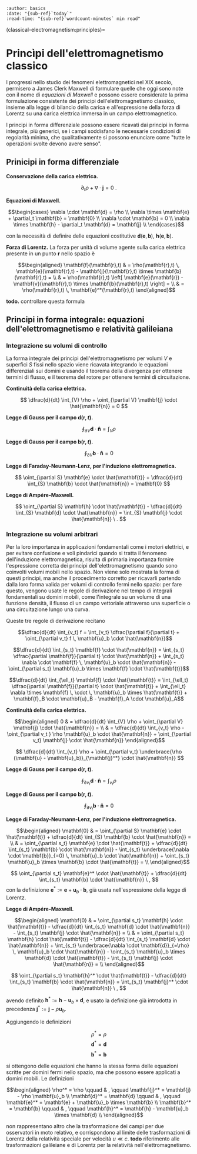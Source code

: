 ```{article-info}
:author: basics
:date: "{sub-ref}`today`"
:read-time: "{sub-ref}`wordcount-minutes` min read"
```

(classical-electromagnetism:principles)=
# Princìpi dell'elettromagnetismo classico

I progressi nello studio dei fenomeni elettromagnetici nel XIX secolo, permisero a James Clerk Maxwell di formulare quelle che oggi sono note con il nome di *equazioni di Maxwell* e possono essere considerate la prima formulazione consistente dei principi dell'elettromagnetismo classico, insieme alla legge di bilancio della carica e all'espressione della forza di Lorentz su una carica elettrica immersa in un campo elettromagnetico.

I principi in forma differenziale possono essere ricavati dai principi in forma integrale, più generici, se i campi soddisfano le necessarie condizioni di regolarità minima, che qualitativamente si possono enunciare come "tutte le operazioni svolte devono avere senso".

## Prinicipi in forma differenziale
**Conservazione della carica elettrica.**

$$\partial_t \rho + \nabla \cdot \mathbf{j} = 0 \ .$$

**Equazioni di Maxwell.**

$$\begin{cases}
 \nabla \cdot \mathbf{d} = \rho \\
 \nabla \times \mathbf{e} + \partial_t \mathbf{b} = \mathbf{0} \\ 
 \nabla \cdot \mathbf{b} = 0 \\
 \nabla \times \mathbf{h} - \partial_t \mathbf{d} = \mathbf{j} \\
\end{cases}$$

con la necessità di definire delle equazioni costitutive $\mathbf{d}(\mathbf{e}, \mathbf{b})$, $\mathbf{h}(\mathbf{e}, \mathbf{b})$.

**Forza di Lorentz.** La forza per unità di volume agente sulla carica elettrica presente in un punto $\mathbf{r}$ nello spazio è

$$\begin{aligned}
  \mathbf{f}(\mathbf{r},t) & = \rho(\mathbf{r},t) \, \mathbf{e}(\mathbf{r},t) - \mathbf{j}(\mathbf{r},t) \times \mathbf{b}(\mathbf{r},t) = \\
                           & = \rho(\mathbf{r},t) \left[ \mathbf{e}(\mathbf{r}) - \mathbf{v}(\mathbf{r},t) \times \mathbf{b}(\mathbf{r},t) \right] =  \\
                           & = \rho(\mathbf{r},t) \, \mathbf{e}^*(\mathbf{r},t) 
\end{aligned}$$

**todo.** controllare questa formula


## Principi in forma integrale: equazioni dell'elettromagnetismo e relatività galileiana

### Integrazione su volumi di controllo

La forma integrale dei principi dell'elettromagnetismo per volumi $V$ e superfici $S$ fissi nello spazio viene ricavata integrando le equazioni differenziali sui domini e usando il teorema della divergenza per ottenere termini di flusso, e il teorema del rotore per ottenere termini di circuitazione.

**Continuità della carica elettrica.**

$$
    \dfrac{d}{dt} \int_{V} \rho + \oint_{\partial V} \mathbf{j} \cdot \hat{\mathbf{n}} = 0
$$

**Legge di Gauss per il campo $\mathbf{d}(\mathbf{r},t)$.**

$$
    \oint_{\partial V} \mathbf{d} \cdot \mathbf{\hat{n}} = \int_{V} \rho
$$

**Legge di Gauss per il campo $\mathbf{b}(\mathbf{r},t)$.**

$$
    \oint_{\partial V} \mathbf{b} \cdot \mathbf{\hat{n}} = 0
$$

**Legge di Faraday-Neumann-Lenz, per l'induzione elettromagnetica.**

$$
    \oint_{\partial S} \mathbf{e} \cdot \hat{\mathbf{t}} + \dfrac{d}{dt} \int_{S} \mathbf{b} \cdot \hat{\mathbf{n}} = \mathbf{0}
$$

**Legge di Ampére-Maxwell.**

$$
    \oint_{\partial S} \mathbf{h} \cdot \hat{\mathbf{t}} - \dfrac{d}{dt} \int_{S} \mathbf{d} \cdot \hat{\mathbf{n}} = \int_{S} \mathbf{j} \cdot \hat{\mathbf{n}} \ .
$$


### Integrazione su volumi arbitrari

Per la loro importanza in applicazioni fondamentali come i motori elettrici, e per evitare confusione e voli pindarici quando si tratta il fenomeno dell'induzione elettromagnetica, risulta di primaria importanza fornire l'espressione corretta dei principi dell'elettromagnetismo quando sono coinvolti volumi mobili nello spazio. Non viene solo mostrata la forma di questi principi, ma anche il procedimento corretto per ricavarli partendo dalla loro forma valida per volumi di controllo fermi nello spazio: per fare questo, vengono usate le regole di derivazione nel tempo di integrali fondamentali su domini mobili, come l'integrale su un volume di una funzione densità, il flusso di un campo vettoriale attraverso una superficie o una circuitazione lungo una curva.

Queste tre regole di derivazione recitano

$$\dfrac{d}{dt} \int_{v_t} f = \int_{v_t} \dfrac{\partial f}{\partial t} + \oint_{\partial v_t} f \, \mathbf{u}_b \cdot \hat{\mathbf{n}}$$

$$\dfrac{d}{dt} \int_{s_t} \mathbf{f} \cdot \hat{\mathbf{n}} = \int_{s_t} \dfrac{\partial \mathbf{f}}{\partial t} \cdot \hat{\mathbf{n}} + \int_{s_t} \nabla \cdot \mathbf{f} \, \mathbf{u}_b \cdot \hat{\mathbf{n}} - \oint_{\partial s_t} \mathbf{u}_b \times \mathbf{f} \cdot \hat{\mathbf{t}}$$

$$\dfrac{d}{dt} \int_{\ell_t} \mathbf{f} \cdot \hat{\mathbf{t}} = \int_{\ell_t} \dfrac{\partial \mathbf{f}}{\partial t} \cdot \hat{\mathbf{t}} + \int_{\ell_t} \nabla \times \mathbf{f} \, \cdot \, \mathbf{u}_b \times \hat{\mathbf{t}} + \mathbf{f}_B \cdot \mathbf{u}_B - \mathbf{f}_A \cdot \mathbf{u}_A$$

**Continuità della carica elettrica.**

$$\begin{aligned}
   0 & = \dfrac{d}{dt} \int_{V} \rho + \oint_{\partial V} \mathbf{j} \cdot \hat{\mathbf{n}} = \\
   & = \dfrac{d}{dt} \int_{v_t} \rho - \oint_{\partial v_t } \rho \mathbf{u}_b \cdot \hat{\mathbf{n}} + \oint_{\partial v_t} \mathbf{j} \cdot \hat{\mathbf{n}} 
\end{aligned}$$

$$
    \dfrac{d}{dt} \int_{v_t} \rho + \oint_{\partial v_t} \underbrace{\rho (\mathbf{u} - \mathbf{u}_b)}_{\mathbf{j}^*} \cdot \hat{\mathbf{n}} 
$$

**Legge di Gauss per il campo $\mathbf{d}(\mathbf{r},t)$.**

$$
    \oint_{\partial v_t} \mathbf{d} \cdot \mathbf{\hat{n}} = \int_{v_t} \rho
$$

**Legge di Gauss per il campo $\mathbf{b}(\mathbf{r},t)$.**

$$
    \oint_{\partial v_t} \mathbf{b} \cdot \mathbf{\hat{n}} = 0
$$

**Legge di Faraday-Neumann-Lenz, per l'induzione elettromagnetica.**

$$\begin{aligned}
   \mathbf{0} & = \oint_{\partial S} \mathbf{e} \cdot \hat{\mathbf{t}} + \dfrac{d}{dt} \int_{S} \mathbf{b} \cdot \hat{\mathbf{n}} = \\
    & = \oint_{\partial s_t} \mathbf{e} \cdot \hat{\mathbf{t}} + \dfrac{d}{dt} \int_{s_t} \mathbf{b} \cdot \hat{\mathbf{n}} - \int_{s_t} \underbrace{\nabla \cdot \mathbf{b}}_{=0} \, \mathbf{u}_b \cdot \hat{\mathbf{n}} + \oint_{s_t} \mathbf{u}_b \times \mathbf{b} \cdot \hat{\mathbf{t}} =  \\
\end{aligned}$$

$$
    \oint_{\partial s_t} \mathbf{e}^* \cdot \hat{\mathbf{t}} + \dfrac{d}{dt} \int_{s_t} \mathbf{b} \cdot \hat{\mathbf{n}} \ ,
$$
con la definizione $\mathbf{e}^* := \mathbf{e} + \mathbf{u}_b \cdot \mathbf{b}$, già usata nell'espressione della legge di Lorentz.

**Legge di Ampére-Maxwell.**

$$\begin{aligned}
    \mathbf{0} & = \oint_{\partial s_t} \mathbf{h} \cdot \hat{\mathbf{t}} - \dfrac{d}{dt} \int_{s_t} \mathbf{d} \cdot \hat{\mathbf{n}} - \int_{s_t} \mathbf{j} \cdot \hat{\mathbf{n}} = \\
    & = \oint_{\partial s_t} \mathbf{h} \cdot \hat{\mathbf{t}} - \dfrac{d}{dt} \int_{s_t} \mathbf{d} \cdot \hat{\mathbf{n}} + \int_{s_t} \underbrace{\nabla \cdot \mathbf{d}}_{=\rho} \, \mathbf{u}_b \cdot \hat{\mathbf{n}} - \oint_{s_t} \mathbf{u}_b \times \mathbf{d} \cdot \hat{\mathbf{t}} - \int_{s_t} \mathbf{j} \cdot \hat{\mathbf{n}} =  \\
\end{aligned}$$

$$
    \oint_{\partial s_t} \mathbf{h}^* \cdot \hat{\mathbf{t}} - \dfrac{d}{dt} \int_{s_t} \mathbf{b} \cdot \hat{\mathbf{n}} = \int_{s_t} \mathbf{j}^* \cdot \hat{\mathbf{n}} \ ,
$$

avendo definito $\mathbf{h}^* := \mathbf{h} - \mathbf{u}_b \times \mathbf{d}$, e usato la definizione già introdotta in precedenza $\mathbf{j}^* := \mathbf{j} - \rho \mathbf{u}_b$.

Aggiungendo le definizioni

$$\rho^* = \rho$$
$$\mathbf{d}^* = \mathbf{d}$$
$$\mathbf{b}^* = \mathbf{b}$$

si ottengono delle equazioni che hanno la stessa forma delle equazioni scritte per domini fermi nello spazio, ma che possono essere applicati a domini mobili. Le definizioni

$$\begin{aligned}
\rho^* = \rho \qquad & , \qquad \mathbf{j}^* = \mathbf{j} - \rho \mathbf{u}_b \\
\mathbf{d}^* = \mathbf{d} \qquad & , \qquad \mathbf{e}^* = \mathbf{e} + \mathbf{u}_b \times \mathbf{b} \\
\mathbf{b}^* = \mathbf{b} \qquad & , \qquad \mathbf{h}^* = \mathbf{h} - \mathbf{u}_b \times \mathbf{d} \\
\end{aligned}$$

non rappresentano altro che la trasformazione dei campi per due osservatori in moto relativo, e corrispondono al limite delle trasformazioni di Lorentz della relatività speciale per velocità $u \ll c$. **todo** riferimento alle trasformazioni galileiane e di Lorentz per la relatività nell'elettromagnetismo.

<!--
**Equazione di continuità per la carica elettrica**

$$
    \dfrac{d}{dt} \int_{v_t}  \rho = \oint_{\partial v_t} \underbrace{\rho (\mathbf{u} - \mathbf{u}_b)}_{\mathbf{j}^*} \cdot \mathbf{\hat{n}}
$$

**Legge di Gauss per il campo $\mathbf{d}(\mathbf{r})$**

$$
    \oint_{\partial v_t} \mathbf{d} \cdot \mathbf{\hat{n}} = \int_{v_t} \rho
$$

**Legge di Gauss per il campo $\mathbf{b}(\mathbf{r})$**

$$
    \oint_{\partial v_t} \mathbf{b} \cdot \mathbf{\hat{n}} = 0
$$

**Legge di Faraday--Neumann--Lenz**

$$
\begin{aligned}
    0 & = \oint_{\partial s_t} \mathbf{e} \cdot \mathbf{\hat{t}} + \dfrac{d}{dt} \int_{s_t} \mathbf{b} \cdot \mathbf{\hat{n}} = \\
      & = \oint_{\partial s_t} \mathbf{e} \cdot \mathbf{\hat{t}} + \int_{s_t} \partial_t \mathbf{b} \cdot \mathbf{\hat{n}} + \oint_{\partial s_t} \mathbf{u}_b \times \mathbf{b} \cdot \mathbf{\hat{t}} = \qquad \text{(...)} \ = \\ 
      & = \int_{s_t} \partial_t \mathbf{b} \cdot \mathbf{\hat{n}} + \oint_{\partial s_t} \left[ \mathbf{e} - \mathbf{b} \times \mathbf{u}_b \right] \cdot \mathbf{\hat{t}} = \\
      & = \int_{s_t} \partial_t \mathbf{b} \cdot \mathbf{\hat{n}} + \oint_{\partial s_t} \mathbf{e}^* \cdot \mathbf{\hat{t}} = \\
\end{aligned}
$$

**Legge di Ampère--Maxwell**

$$
\begin{aligned}
    \oint_{s_t} \mathbf{j} \cdot \mathbf{\hat{n}} & = \oint_{\partial s_t} \mathbf{h} \cdot \mathbf{\hat{t}} - \dfrac{d}{dt} \int_{s_t} \mathbf{d} \cdot \mathbf{\hat{n}} = \\
      & = \oint_{\partial s_t} \mathbf{h} \cdot \mathbf{\hat{t}} - \int_{s_t} \partial_t \mathbf{d} \cdot \mathbf{\hat{n}} - \oint_{\partial s_t} \mathbf{u}_b \times \mathbf{d} \cdot \mathbf{\hat{t}} = \qquad \text{(...)} \ = \\ 
      & = \int_{s_t} \partial_t \mathbf{d} \cdot \mathbf{\hat{n}} + \oint_{\partial s_t} \left[ \mathbf{h} + \mathbf{d} \times \mathbf{u}_b \right] \cdot \mathbf{\hat{t}} = \\
      & = \int_{s_t} \partial_t \mathbf{d} \cdot \mathbf{\hat{n}} + \oint_{\partial s_t} \mathbf{h}^* \cdot \mathbf{\hat{t}} = \\
\end{aligned}
$$

**Forza di Lorentz**

$$\begin{aligned}
  \mathbf{F} = q \left( \mathbf{e} - \mathbf{u} \times \mathbf{b} \right) = q \, \mathbf{e}^*
\end{aligned}$$



- Equazioni di Maxwell:

    $$
        \begin{cases}
            &  \Phi_{\partial V^*}(\mathbf{d}^*) = Q_{V^*}^{int} \\
            &  \Gamma_{\partial S^*}(\mathbf{e}^*) + \dfrac{d}{dt}\Phi_{S^*}(\mathbf{b}^*) = 0 \\
            &  \Phi_{\partial V^*}(\mathbf{b}^*) = 0 \\
            &  \Gamma_{\partial S^*}(\mathbf{h}^*) - \dfrac{d}{dt}\Phi_{S^*}(\mathbf{d}^*) = \Phi_{S^*}(\mathbf{j}) \\
        \end{cases}
    $$

- continuità della carica elettrica

    $$
        \dfrac{d}{dt} Q_{V^*}^{int} + \Phi_{\partial V^*}(\mathbf{j}^*) = 0
    $$
-->

